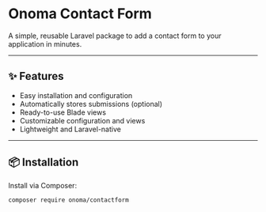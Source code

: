 # Onoma Contact Form

A simple, reusable Laravel package to add a contact form to your application in minutes.

---

## ✨ Features

- Easy installation and configuration
- Automatically stores submissions (optional)
- Ready-to-use Blade views
- Customizable configuration and views
- Lightweight and Laravel-native

---

## 📦 Installation

Install via Composer:

```bash
composer require onoma/contactform
